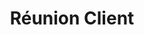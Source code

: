---
id: '2'
title: 'Réunion Client'
context: Vous avez une réunion importante avec un client français pour discuter d'un nouveau projet.
difficulty: 'intermediate'
dialogues:
  - id: 'd1'
    speaker: 'Client'
    text: "Pouvez-vous nous parler de votre approche pour ce projet?"
    translation: "Can you tell us about your approach for this project?"
    options:
      - id: 'o1'
        text: "Bien sûr. Notre approche se concentre sur trois aspects principaux: la qualité, l'innovation et la communication régulière avec votre équipe."
        translation: "Of course. Our approach focuses on three main aspects: quality, innovation, and regular communication with your team."
        isCorrect: true
        feedback: "Excellente réponse structurée et professionnelle."
      - id: 'o2'
        text: "On va faire de notre mieux."
        translation: "We'll do our best."
        isCorrect: false
        feedback: "Trop simple et peu professionnel. Donnez plus de détails sur votre approche."

  - id: 'd2'
    speaker: 'Vous'
    text: "Avez-vous des attentes spécifiques concernant les délais du projet?"
    translation: "Do you have any specific expectations regarding the project timelines?"
    options:
      - id: 'o2'
        text: "Nous allons essayer de respecter les délais."
        translation: "We will try to meet the deadlines."
        isCorrect: false
        feedback: "Trop vague. Soyez plus précis sur les délais."
      - id: 'o1'
        text: "Oui, nous aimerions que le projet soit terminé d'ici six mois."
        translation: "Yes, we would like the project to be completed within six months."
        isCorrect: true
        feedback: "Bonne question pour clarifier les attentes."

  - id: 'd3'
    speaker: 'Client'
    text: "Comment allez-vous gérer les imprévus qui pourraient survenir pendant le projet?"
    translation: "How will you handle unforeseen issues that may arise during the project?"
    options:
      - id: 'o2'
        text: "On verra bien quand ça arrivera."
        translation: "We'll see when it happens."
        isCorrect: false
        feedback: "Manque de préparation. Montrez que vous êtes proactif."
      - id: 'o1'
        text: "Nous avons un plan de gestion des risques en place et nous communiquerons rapidement tout problème à votre équipe."
        translation: "We have a risk management plan in place and will promptly communicate any issues to your team."
        isCorrect: true
        feedback: "Réponse très professionnelle et rassurante."

  - id: 'd4'
    speaker: 'Vous'
    text: "Quels sont les principaux défis que vous avez rencontrés dans vos projets précédents?"
    translation: "What are the main challenges you have faced in your previous projects?"
    options:
      - id: 'o1'
        text: "La gestion des ressources et la communication entre les équipes étaient souvent difficiles."
        translation: "Resource management and communication between teams were often challenging."
        isCorrect: true
        feedback: "Bonne question pour comprendre le contexte du client."
      - id: 'o2'
        text: "On a eu quelques problèmes, mais c'est normal dans tout projet."
        translation: "We had some issues, but that's normal in any project."
        isCorrect: false
        feedback: "Trop général. Essayez d'obtenir des informations spécifiques."

  - id: 'd5'
    speaker: 'Client'
    text: "Comment comptez-vous assurer la qualité tout au long du projet?"
    translation: "How do you plan to ensure quality throughout the project?"
    options:
      - id: 'o1'
        text: "Nous effectuerons des contrôles qualité réguliers et impliquerons votre équipe dans le processus d'évaluation."
        translation: "We will conduct regular quality checks and involve your team in the evaluation process."
        isCorrect: true
        feedback: "Excellente réponse qui montre votre engagement envers la qualité."
      - id: 'o2'
        text: "Nous avons une bonne équipe, donc ça devrait aller."
        translation: "We have a good team, so it should be fine."
        isCorrect: false
        feedback: "Trop vague. Démontrez une approche systématique pour assurer la qualité."


---